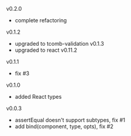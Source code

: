 v0.2.0

- complete refactoring

v0.1.2

- upgraded to tcomb-validation v0.1.3
- upgraded to react v0.11.2

v0.1.1

- fix #3

v0.1.0

- added React types

v0.0.3

- assertEqual doesn't support subtypes, fix #1
- add bind(component, type, opts), fix #2